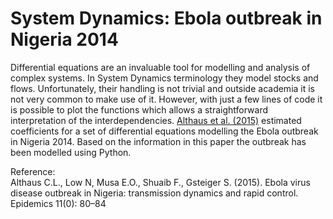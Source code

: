 # System Dynamics: Ebola outbreak in Nigeria 2014

Differential equations are an invaluable tool for modelling and analysis of complex systems. 
In System Dynamics terminology they model stocks and flows. 
Unfortunately, their handling is not trivial and outside academia it is not very common to make use of it. 
However, with just a few lines of code it is possible to plot the functions which allows a straightforward interpretation of the interdependencies.
<a href="http://dx.doi.org/10.1016/j.epidem.2015.03.001">Althaus et al. (2015)</a> estimated coefficients for a set of differential equations modelling the Ebola outbreak in Nigeria 2014. 
Based on the information in this paper the outbreak has been modelled using Python.


Reference: <br />
Althaus C.L., Low N, Musa E.O., Shuaib F., Gsteiger S. (2015). Ebola virus disease outbreak in Nigeria: transmission dynamics and rapid control. Epidemics 11(0): 80–84
